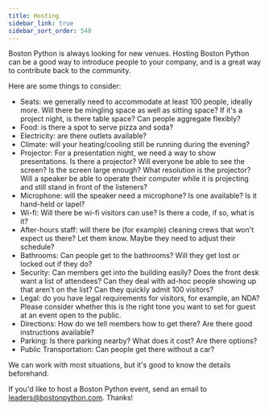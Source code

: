 ```yaml
---
title: Hosting
sidebar_link: true
sidebar_sort_order: 540
---
```


Boston Python is always looking for new venues.  Hosting Boston Python can be a good way to introduce people to your company, and is a great way to contribute back to the community.

Here are some things to consider:

- Seats: we generally need to accommodate at least 100 people, ideally more. Will there be mingling space as well as sitting space?  If it's a project night, is there table space?  Can people aggregate flexibly?
- Food: is there a spot to serve pizza and soda?
- Electricity: are there outlets available?
- Climate: will your heating/cooling still be running during the evening?
- Projector: For a presentation night, we need a way to show presentations. Is there a projector? Will everyone be able to see the screen?  Is the screen large enough? What resolution is the projector?  Will a speaker be able to operate their computer while it is projecting and still stand in front of the listeners?
- Microphone: will the speaker need a microphone?  Is one available?  Is it hand-held or lapel?
- Wi-fi: Will there be wi-fi visitors can use?  Is there a code, if so, what is it?
- After-hours staff: will there be (for example) cleaning crews that won't expect us there?  Let them know.  Maybe they need to adjust their schedule?
- Bathrooms: Can people get to the bathrooms?  Will they get lost or locked out if they do?
- Security: Can members get into the building easily?  Does the front desk want a list of attendees? Can they deal with ad-hoc people showing up that aren't on the list? Can they quickly admit 100 visitors?
- Legal: do you have legal requirements for visitors, for example, an NDA? Please consider whether this is the right tone you want to set for guest at an event open to the public.
- Directions: How do we tell members how to get there?  Are there good instructions available?
- Parking: Is there parking nearby?  What does it cost? Are there options?
- Public Transportation: Can people get there without a car?

We can work with most situations, but it's good to know the details beforehand.

If you'd like to host a Boston Python event, send an email to <leaders@bostonpython.com>.  Thanks!

